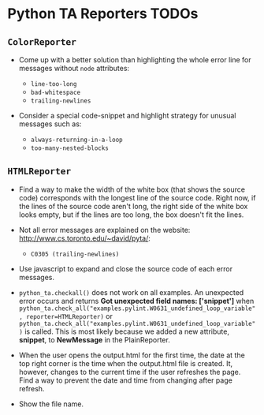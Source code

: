 # Python TA Reporters TODOs

## `ColorReporter`

* Come up with a better solution than highlighting the whole error line for messages without `node` attributes:

    * `line-too-long`
    * `bad-whitespace`
    * `trailing-newlines`

* Consider a special code-snippet and highlight strategy for unusual messages such as:

    * `always-returning-in-a-loop`
    * `too-many-nested-blocks`

## `HTMLReporter`

* Find a way to make the width of the white box (that shows the source code) corresponds with the longest line of the source code. Right now, if the lines of the source code aren't long, the right side of the white box looks empty, but if the lines are too long, the box doesn't fit the lines.

* Not all error messages are explained on the website: http://www.cs.toronto.edu/~david/pyta/:

    * `C0305 (trailing-newlines)`

* Use javascript to expand and close the source code of each error messages.

* `python_ta.checkall()` does not work on all examples. An unexpected error occurs and returns **Got unexpected field names: ['snippet']** when `python_ta.check_all("examples.pylint.W0631_undefined_loop_variable", reporter=HTMLReporter)` or `python_ta.check_all("examples.pylint.W0631_undefined_loop_variable")` is called. This is most likely because we added a new attribute, **snippet**, to **NewMessage** in the PlainReporter.

* When the user opens the output.html for the first time, the date at the top right corner is the time when the output.html file is created. It, however, changes to the current time if the user refreshes the page. Find a way to prevent the date and time from changing after page refresh.

* Show the file name.
